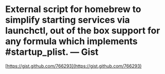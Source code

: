 <!--
id: 4241077980
link: http://tumblr.atmos.org/post/4241077980/external-script-for-homebrew-to-simplify-starting
slug: external-script-for-homebrew-to-simplify-starting
date: Thu Mar 31 2011 14:11:13 GMT-0700 (PDT)
publish: 2011-03-031
tags: 
title: External script for homebrew to simplify starting services via launchctl, out of the box support for any formula which implements #startup_plist. — Gist
-->


External script for homebrew to simplify starting services via launchctl, out of the box support for any formula which implements #startup_plist. — Gist
========================================================================================================================================================

[https://gist.github.com/766293](https://gist.github.com/766293)

